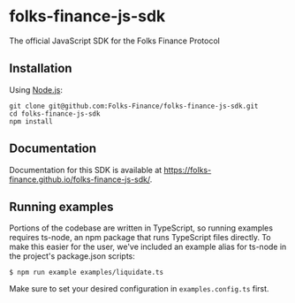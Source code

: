 # folks-finance-js-sdk
The official JavaScript SDK for the Folks Finance Protocol

## Installation
Using [Node.js](https://nodejs.org/en/download/):
```
git clone git@github.com:Folks-Finance/folks-finance-js-sdk.git
cd folks-finance-js-sdk
npm install
```

## Documentation
Documentation for this SDK is available at https://folks-finance.github.io/folks-finance-js-sdk/. 

## Running examples
Portions of the codebase are written in TypeScript, so running examples requires ts-node, an npm package that runs TypeScript files directly. To make this easier for the user, we've included an example alias for ts-node in the project's package.json scripts:
```
$ npm run example examples/liquidate.ts 
```
Make sure to set your desired configuration in `examples.config.ts` first.
